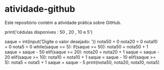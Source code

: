 # atividade-github
Este repositório contém a atividade prática sobre GitHub.

print('cédulas disponives : 50 , 20 , 10 e 5')

saque = int(input('Digite o valor desejado: '))
nota50 = 0
nota20 = 0
nota10 = 0
nota5  = 0
while(saque >= 5):
    if(saque >= 50):
        nota50 = nota50 + 1
        saque = saque - 50
    elif(saque >= 20):
        nota20 = nota20 + 1
        saque = saque - 20
    elif(saque >= 10):
        nota10 = nota10 + 1
        saque = saque - 10
    elif(saque >= 5):
        nota5 = nota5 + 1
        saque = saque - 5
print(nota50, nota20, nota10, nota5)
